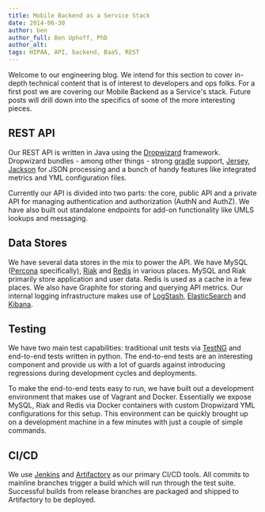 ```yaml
---
title: Mobile Backend as a Service Stack
date: 2014-06-30
author: ben
author_full: Ben Uphoff, PhD
author_alt:
tags: HIPAA, API, backend, BaaS, REST
---
```


Welcome to our engineering blog. We intend for this section to cover in-depth technical content that is of interest to developers and ops folks. For a first post we are covering our Mobile Backend as a Service's stack. Future posts will drill down into the specifics of some of the more interesting pieces.

## REST API

Our REST API is written in Java using the [Dropwizard](https://dropwizard.github.io/dropwizard/) framework. Dropwizard bundles - among other things - strong [gradle](http://www.gradle.org/) support, [Jersey](https://jersey.java.net/), [Jackson](http://jackson.codehaus.org/) for JSON processing and a bunch of handy features like integrated metrics and YML configuration files.

Currently our API is divided into two parts: the core, public API and a private API for managing authentication and authorization (AuthN and AuthZ). We have also built out standalone endpoints for add-on functionality like UMLS lookups and messaging.

## Data Stores

We have several data stores in the mix to power the API. We have MySQL ([Percona](http://www.percona.com/software/percona-server) specifically), [Riak](http://basho.com/riak/) and [Redis](http://redis.io/) in various places. MySQL and Riak primarily store application and user data. Redis is used as a cache in a few places. We also have Graphite for storing and querying API metrics. Our internal logging infrastructure makes use of [LogStash](http://logstash.net/), [ElasticSearch](http://www.elasticsearch.org/) and [Kibana](http://www.elasticsearch.org/overview/kibana/).

## Testing

We have two main test capabilities: traditional unit tests via [TestNG](http://testng.org/doc/index.html) and end-to-end tests written in python. The end-to-end tests are an interesting component and provide us with a lot of guards against introducing regressions during development cycles and deployments.

To make the end-to-end tests easy to run, we have built out a development environment that makes use of Vagrant and Docker. Essentially we expose MySQL, Riak and Redis via Docker containers with custom Dropwizard YML configurations for this setup. This environment can be quickly brought up on a development machine in a few minutes with just a couple of simple commands.

## CI/CD

We use [Jenkins](http://jenkins-ci.org/) and [Artifactory](http://www.jfrog.com/home/v_artifactory_opensource_overview) as our primary CI/CD tools. All commits to mainline branches trigger a build which will run through the test suite. Successful builds from release branches are packaged and shipped to Artifactory to be deployed.